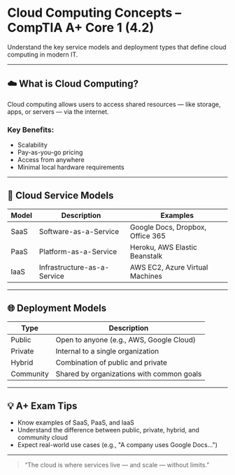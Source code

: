 # Cloud Computing Concepts – CompTIA A+ Core 1 (4.2)

Understand the key service models and deployment types that define cloud computing in modern IT.

---

## ☁️ What is Cloud Computing?

Cloud computing allows users to access shared resources — like storage, apps, or servers — via the internet.

### Key Benefits:
- Scalability
- Pay-as-you-go pricing
- Access from anywhere
- Minimal local hardware requirements

---

## 🧱 Cloud Service Models

| Model | Description                 | Examples                          |
|-------|-----------------------------|-----------------------------------|
| SaaS  | Software-as-a-Service       | Google Docs, Dropbox, Office 365  |
| PaaS  | Platform-as-a-Service       | Heroku, AWS Elastic Beanstalk     |
| IaaS  | Infrastructure-as-a-Service | AWS EC2, Azure Virtual Machines   |

---

## 🌐 Deployment Models

| Type        | Description                             |
|-------------|-----------------------------------------|
| Public      | Open to anyone (e.g., AWS, Google Cloud)|
| Private     | Internal to a single organization       |
| Hybrid      | Combination of public and private       |
| Community   | Shared by organizations with common goals |

---

## 💡 A+ Exam Tips

- Know examples of SaaS, PaaS, and IaaS
- Understand the difference between public, private, hybrid, and community cloud
- Expect real-world use cases (e.g., "A company uses Google Docs...")

---

> “The cloud is where services live — and scale — without limits.”
